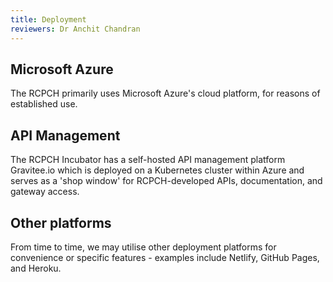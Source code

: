 ```yaml
---
title: Deployment
reviewers: Dr Anchit Chandran
---
```


## Microsoft Azure

The RCPCH primarily uses Microsoft Azure's cloud platform, for reasons of established use.

## API Management

The RCPCH Incubator has a self-hosted API management platform Gravitee.io which is deployed on a Kubernetes cluster within Azure and serves as a 'shop window' for RCPCH-developed APIs, documentation, and gateway access.

## Other platforms

From time to time, we may utilise other deployment platforms for convenience or specific features - examples include Netlify, GitHub Pages, and Heroku.
